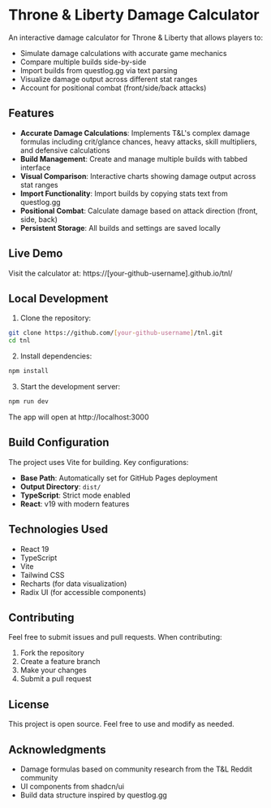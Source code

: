 # Throne & Liberty Damage Calculator

An interactive damage calculator for Throne & Liberty that allows players to:

- Simulate damage calculations with accurate game mechanics
- Compare multiple builds side-by-side
- Import builds from questlog.gg via text parsing
- Visualize damage output across different stat ranges
- Account for positional combat (front/side/back attacks)

## Features

- **Accurate Damage Calculations**: Implements T&L's complex damage formulas including crit/glance chances, heavy attacks, skill multipliers, and defensive calculations
- **Build Management**: Create and manage multiple builds with tabbed interface
- **Visual Comparison**: Interactive charts showing damage output across stat ranges
- **Import Functionality**: Import builds by copying stats text from questlog.gg
- **Positional Combat**: Calculate damage based on attack direction (front, side, back)
- **Persistent Storage**: All builds and settings are saved locally

## Live Demo

Visit the calculator at: https://[your-github-username].github.io/tnl/

## Local Development

1. Clone the repository:

```bash
git clone https://github.com/[your-github-username]/tnl.git
cd tnl
```

2. Install dependencies:

```bash
npm install
```

3. Start the development server:

```bash
npm run dev
```

The app will open at http://localhost:3000

## Build Configuration

The project uses Vite for building. Key configurations:

- **Base Path**: Automatically set for GitHub Pages deployment
- **Output Directory**: `dist/`
- **TypeScript**: Strict mode enabled
- **React**: v19 with modern features

## Technologies Used

- React 19
- TypeScript
- Vite
- Tailwind CSS
- Recharts (for data visualization)
- Radix UI (for accessible components)

## Contributing

Feel free to submit issues and pull requests. When contributing:

1. Fork the repository
2. Create a feature branch
3. Make your changes
4. Submit a pull request

## License

This project is open source. Feel free to use and modify as needed.

## Acknowledgments

- Damage formulas based on community research from the T&L Reddit community
- UI components from shadcn/ui
- Build data structure inspired by questlog.gg
